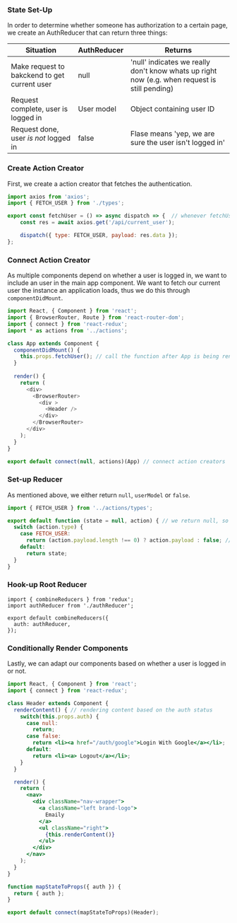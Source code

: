 ### State Set-Up
In order to determine whether someone has authorization to a certain page,  we create an AuthReducer that can return three things:

| Situation   | AuthReducer | Returns  |   
|-------------|-------------|----------|
|  Make request to bakckend to get current user           |    null         |   'null' indicates we really don't know whats up right now (e.g. when request is still pending)       |
|  Request complete, user is logged in          |     User model        |    Object containing user ID      |
|     Request done, user *is not* logged in        |      false       |   Flase means 'yep, we are sure the user isn't logged in'       |

### Create Action Creator
First, we create a action creator that fetches the authentication.
```js
import axios from 'axios';
import { FETCH_USER } from './types';

export const fetchUser = () => async dispatch => {  // whenever fetchUser is called it will instantly return a function
    const res = await axios.get('/api/current_user');

    dispatch({ type: FETCH_USER, payload: res.data });
};
```
### Connect Action Creator
As multiple components depend on whether a user is logged in, we want to include an user in the main app component. We want to fetch our current user the instance an application loads, thus we do this through `componentDidMount`.
```js
import React, { Component } from 'react';
import { BrowserRouter, Route } from 'react-router-dom';
import { connect } from 'react-redux';
import * as actions from '../actions';

class App extends Component {
  componentDidMount() {
    this.props.fetchUser(); // call the function after App is being rendered
  }
  
  render() {
    return (
      <div>
        <BrowserRouter>
          <div >
            <Header />
          </div>
        </BrowserRouter>
      </div>
    );
  }
}

export default connect(null, actions)(App) // connect action creators
```
### Set-up Reducer
As mentioned above, we either return `null`, `userModel` or `false`. 
```js
import { FETCH_USER } from '../actions/types';

export default function (state = null, action) { // we return null, so be default we don't know if he is logged-in
  switch (action.type) {
    case FETCH_USER:
      return (action.payload.length !== 0) ? action.payload : false; // if the string is empty string, user is logged-out
    default:
      return state;
  }
}

```
### Hook-up Root Reducer
```
import { combineReducers } from 'redux';
import authReducer from './authReducer';

export default combineReducers({
  auth: authReducer,
});
```
### Conditionally Render Components
Lastly, we can adapt our components based on whether a user is logged in or not.
```jsx
import React, { Component } from 'react';
import { connect } from 'react-redux';

class Header extends Component {
  renderContent() { // rendering content based on the auth status
    switch(this.props.auth) {
      case null:
        return;
      case false:
        return <li><a href="/auth/google">Login With Google</a></li>;
      default:
        return <li><a> Logout</a></li>;
    }
  }

  render() {
    return (
      <nav>
        <div className="nav-wrapper">
          <a className="left brand-logo">
            Emaily
          </a>
          <ul className="right">
            {this.renderContent()}
          </ul>
        </div>
      </nav>
    );
  }
}

function mapStateToProps({ auth }) {
  return { auth };
}

export default connect(mapStateToProps)(Header);
```

